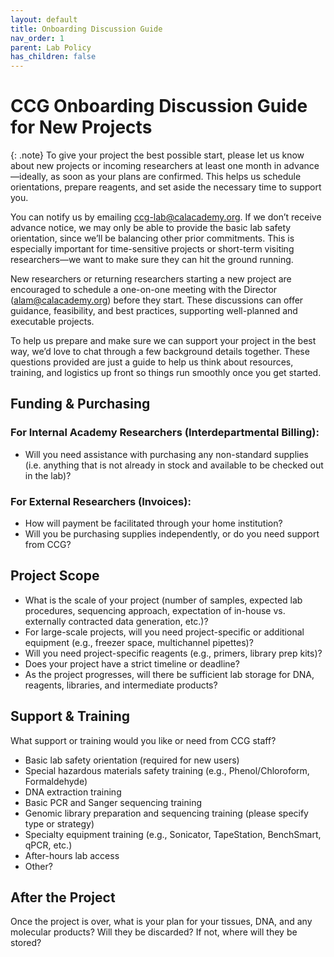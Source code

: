 ```yaml
---
layout: default
title: Onboarding Discussion Guide
nav_order: 1
parent: Lab Policy
has_children: false
---
```

# CCG Onboarding Discussion Guide for New Projects

{: .note}
To give your project the best possible start, please let us know about new projects or incoming researchers at least one month in advance—ideally, as soon as your plans are confirmed. This helps us schedule orientations, prepare reagents, and set aside the necessary time to support you.

You can notify us by emailing ccg-lab@calacademy.org. If we don’t receive advance notice, we may only be able to provide the basic lab safety orientation, since we’ll be balancing other prior commitments. This is especially important for time-sensitive projects or short-term visiting researchers—we want to make sure they can hit the ground running.

New researchers or returning researchers starting a new project are encouraged to schedule a one-on-one meeting with the Director (alam@calacademy.org) before they start. These discussions can offer guidance, feasibility, and best practices, supporting well-planned and executable projects.

To help us prepare and make sure we can support your project in the best way, we’d love to chat through a few background details together. These questions provided are just a guide to help us think about resources, training, and logistics up front so things run smoothly once you get started.

## Funding & Purchasing
### For Internal Academy Researchers (Interdepartmental Billing):
- Will you need assistance with purchasing any non-standard supplies (i.e. anything that is not already in stock and available to be checked out in the lab)?

### For External Researchers (Invoices):
- How will payment be facilitated through your home institution?
- Will you be purchasing supplies independently, or do you need support from CCG?

## Project Scope
- What is the scale of your project (number of samples, expected lab procedures, sequencing approach, expectation of in-house vs. externally contracted data generation, etc.)?
- For large-scale projects, will you need project-specific or additional equipment (e.g., freezer space, multichannel pipettes)?
- Will you need project-specific reagents (e.g., primers, library prep kits)?
- Does your project have a strict timeline or deadline?
- As the project progresses, will there be sufficient lab storage for DNA, reagents, libraries, and intermediate products?

## Support & Training
What support or training would you like or need from CCG staff?
- Basic lab safety orientation (required for new users)
- Special hazardous materials safety training (e.g., Phenol/Chloroform, Formaldehyde)
- DNA extraction training
- Basic PCR and Sanger sequencing training
- Genomic library preparation and sequencing training (please specify type or strategy)
- Specialty equipment training (e.g., Sonicator, TapeStation, BenchSmart, qPCR, etc.)
- After-hours lab access
- Other?

## After the Project
Once the project is over, what is your plan for your tissues, DNA, and any molecular products? Will they be discarded? If not, where will they be stored?
